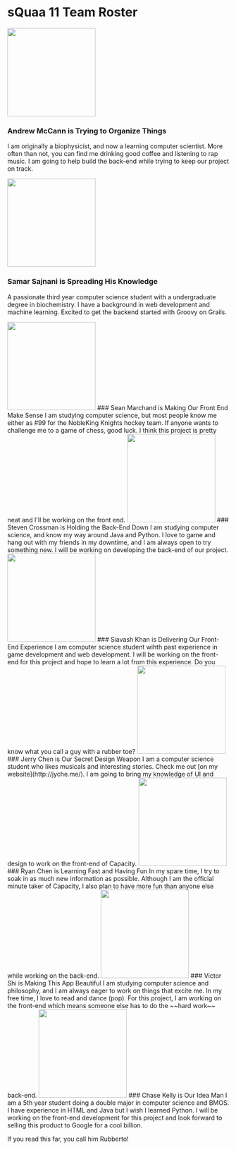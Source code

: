 # sQuaa 11 Team Roster

<img src="https://github.com/ssajnani/Capacity/blob/master/docs/pics/andrew.jpg" width="200" height="200" />

### Andrew McCann is Trying to Organize Things
I am originally a biophysicist, and now a learning computer scientist. More often than not, you can find me drinking good coffee and listening to rap music. I am going to help build the back-end while trying to keep our project on track.

<img src="https://github.com/ssajnani/Capacity/blob/master/docs/pics/samar.jpg" width="200" height="200" />

### Samar Sajnani is Spreading His Knowledge
A passionate third year computer science student with a undergraduate degree in biochemistry. I have a background in web development and machine learning. Excited to get the backend started with Groovy on Grails.

<img src="https://github.com/ssajnani/Capacity/blob/master/docs/pics/sean.png" width="200" height="200" />
### Sean Marchand is Making Our Front End Make Sense
I am studying computer science, but most people know me either as #99 for the NobleKing Knights hockey team. If anyone wants to challenge me to a game of chess, good luck. I think this project is pretty neat and I'll be working on the front end. 

<img src="https://github.com/ssajnani/Capacity/blob/master/docs/pics/steven.jpg" width="200" height="200" />
### Steven Crossman is Holding the Back-End Down
I am studying computer science, and know my way around Java and Python. I love to game and hang out with my friends in my downtime, and I am always open to try something new. I will be working on developing the back-end of our project.

<img src="https://github.com/ssajnani/Capacity/blob/master/docs/pics/siavash.jpg" width="200" height="200" />
### Siavash Khan is Delivering Our Front-End Experience
I am computer science student wihth past experience in game development and web development. I will be working on the front-end for this project and hope to learn a lot from this experience. Do you know what you call a guy with a rubber toe?

<img src="https://github.com/ssajnani/Capacity/blob/master/docs/pics/jerry.jpg" width="200" height="200" />
### Jerry Chen is Our Secret Design Weapon
I am a computer science student who likes musicals and interesting stories. Check me out [on my website](http://jyche.me/). I am going to bring my knowledge of UI and design to work on the front-end of Capacity.

<img src="https://github.com/ssajnani/Capacity/blob/master/docs/pics/ryan.jpg" width="200" height="200" />
### Ryan Chen is Learning Fast and Having Fun
In my spare time, I try to soak in as much new information as possible. Although I am the official minute taker of Capacity, I also plan to have more fun than anyone else while working on the back-end.

<img src="https://github.com/ssajnani/Capacity/blob/master/docs/pics/victor.jpg" width="200" height="200" />
### Victor Shi is Making This App Beautiful
I am studying computer science and philosophy, and I am always eager to work on things that excite me. In my free time, I love to read and dance (pop). For this project, I am working on the front-end which means someone else has to do the ~~hard work~~ back-end.

<img src="https://github.com/ssajnani/Capacity/blob/master/docs/pics/chase.jpg" width="200" height="200" />
### Chase Kelly is Our Idea Man
I am a 5th year student doing a double major in computer science and BMOS. I have experience in HTML and Java but I wish I learned Python. I will be working on the front-end development for this project and look forward to selling this product to Google for a cool billion.




If you read this far, you call him Rubberto!